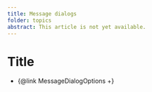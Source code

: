 ```yaml
---
title: Message dialogs
folder: topics
abstract: This article is not yet available.
---
```


# Title

- {@link MessageDialogOptions +}
